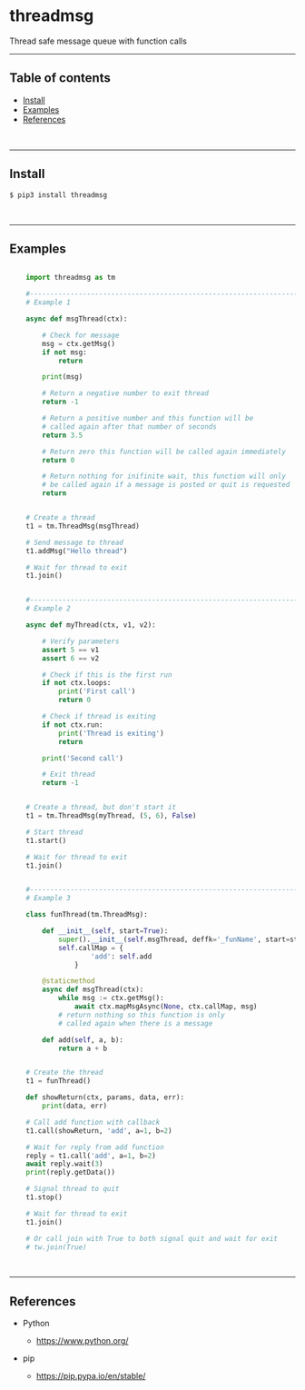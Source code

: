 
# threadmsg

Thread safe message queue with function calls

---------------------------------------------------------------------
## Table of contents

* [Install](#install)
* [Examples](#examples)
* [References](#references)

&nbsp;

---------------------------------------------------------------------
## Install

    $ pip3 install threadmsg

&nbsp;


---------------------------------------------------------------------
## Examples

``` Python

    import threadmsg as tm

    #--------------------------------------------------------------------
    # Example 1

    async def msgThread(ctx):

        # Check for message
        msg = ctx.getMsg()
        if not msg:
            return

        print(msg)

        # Return a negative number to exit thread
        return -1

        # Return a positive number and this function will be
        # called again after that number of seconds
        return 3.5

        # Return zero this function will be called again immediately
        return 0

        # Return nothing for inifinite wait, this function will only
        # be called again if a message is posted or quit is requested
        return


    # Create a thread
    t1 = tm.ThreadMsg(msgThread)

    # Send message to thread
    t1.addMsg("Hello thread")

    # Wait for thread to exit
    t1.join()


    #--------------------------------------------------------------------
    # Example 2

    async def myThread(ctx, v1, v2):

        # Verify parameters
        assert 5 == v1
        assert 6 == v2

        # Check if this is the first run
        if not ctx.loops:
            print('First call')
            return 0

        # Check if thread is exiting
        if not ctx.run:
            print('Thread is exiting')
            return

        print('Second call')

        # Exit thread
        return -1


    # Create a thread, but don't start it
    t1 = tm.ThreadMsg(myThread, (5, 6), False)

    # Start thread
    t1.start()

    # Wait for thread to exit
    t1.join()


    #--------------------------------------------------------------------
    # Example 3

    class funThread(tm.ThreadMsg):

        def __init__(self, start=True):
            super().__init__(self.msgThread, deffk='_funName', start=start)
            self.callMap = {
                    'add': self.add
                }

        @staticmethod
        async def msgThread(ctx):
            while msg := ctx.getMsg():
                await ctx.mapMsgAsync(None, ctx.callMap, msg)
            # return nothing so this function is only
            # called again when there is a message

        def add(self, a, b):
            return a + b


    # Create the thread
    t1 = funThread()

    def showReturn(ctx, params, data, err):
        print(data, err)

    # Call add function with callback
    t1.call(showReturn, 'add', a=1, b=2)

    # Wait for reply from add function
    reply = t1.call('add', a=1, b=2)
    await reply.wait(3)
    print(reply.getData())

    # Signal thread to quit
    t1.stop()

    # Wait for thread to exit
    t1.join()

    # Or call join with True to both signal quit and wait for exit
    # tw.join(True)

```

&nbsp;


---------------------------------------------------------------------
## References

- Python
    - https://www.python.org/

- pip
    - https://pip.pypa.io/en/stable/

